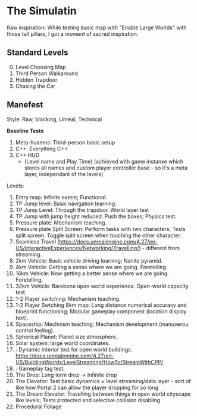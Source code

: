 # The Simulatin

Raw inspiration: While testing basic map with "Enable Large Worlds" with those tall pillars, I got a moment of sacred inspiration.

## Standard Levels

0. Level Choosing Map
1. Third Person Walkaround
2. Hidden Trapdoor
5. Chasing the Car

## Manefest

Style: Raw, blocking, Unreal, Technical

**Baseline Tests**

1. Meta-huamns: Third-person basic setup
2. C++: Everything C++
3. C++ HUD
	* (Level name and Play Time) (achieved with game instanxe which stores all names and custom player controller base - so it's a meta layer, independant of the levels)

Levels:

1. Entry map: infinite extent; Functional.
2. TP Jump level: Basic navigation learning.
3. TP Jump Level: Through the trapdoor. World layer test
4. TP Jump with jump height reduced: Push the boxes; Physics test.
5. Pressure plate: Mechanism teaching.
6. Pressure plate Split Screen: Perform tasks with two characters; Tests split screen. Toggle split screen when touching the other character.
7. Seamless Travel (https://docs.unrealengine.com/4.27/en-US/InteractiveExperiences/Networking/Travelling/) - different from streaming.
8. 2km Vehicle: Basic vehicle driving learning; Nanite pyramid.
9.  4km Vehicle: Getting a sense where we are going. Foretelling.
10. 16km Vehicle: Now getting a better sense where we are going. Foretelling.
11. 32km Vehicle: Barebone open world experience. Open-world capacity test.
12. 1-2 Player switching: Mechanism teaching.
13. 1-2 Player Swtching 8km map: Long distance numerical accuracy and blueprint functioning; Modular gameplay component (location display text).
14. Spaceship: Mechnism teaching; Mechanism development (manuverou control feeling).
15. Spherical Planet: Planet size atmosphere.
16. Solar system: large world coordinates.
17. : Dynamic interior test for open world buildings.
	https://docs.unrealengine.com/4.27/en-US/BuildingWorlds/LevelStreaming/HowTo/StreamWithCPP/
13. : Gameplay tag test.
16. The Drop: Long term drop -> Infinite drop
17. The Elevator: Test basic dynamics + level streaming/data layer - sort of like how Portal 2 can allow the player dropping for so long
27. The Dream Elevator: Travelling between things in open world cityscape like levels; Tests protected and selective collision disabling
28. Procedural Foliage